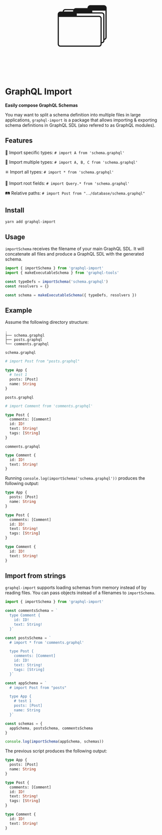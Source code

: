 <p align="center" style="font-size: 10rem; margin-bottom: 0;">🗂</p>

# GraphQL Import

**Easily compose GraphQL Schemas**

You may want to split a schema definition into multiple files in large applications, `graphql-import` is a package that allows importing &amp; exporting schema definitions in GraphQL SDL (also refered to as GraphQL modules).

## Features

🍺 Import specific types: `# import A from 'schema.graphql'`

🍻 Import multiple types: `# import A, B, C from 'schema.graphql'`

✳️ Import all types: `# import * from 'schema.graphql'`

🌲 Import root fields: `# import Query.* from 'schema.graphql'`

🛤 Relative paths: `# import Post from "../database/schema.graphql"`

## Install

```sh
yarn add graphql-import
```

## Usage

`importSchema` receives the filename of your main GraphQL SDL. It will concatenate all files and produce a GraphQL SDL with the generated schema.

```ts
import { importSchema } from 'graphql-import'
import { makeExecutableSchema } from 'graphql-tools'

const typeDefs = importSchema('schema.graphql')
const resolvers = {}

const schema = makeExecutableSchema({ typeDefs, resolvers })
```

## Example

Assume the following directory structure:

```
.
├── schema.graphql
├── posts.graphql
└── comments.graphql
```

`schema.graphql`

```graphql
# import Post from "posts.graphql"

type App {
  # test 1
  posts: [Post]
  name: String
}
```

`posts.graphql`

```graphql
# import Comment from 'comments.graphql'

type Post {
  comments: [Comment]
  id: ID!
  text: String!
  tags: [String]
}
```

`comments.graphql`

```graphql
type Comment {
  id: ID!
  text: String!
}
```

Running `console.log(importSchema('schema.graphql'))` produces the following output:

```graphql
type App {
  posts: [Post]
  name: String
}

type Post {
  comments: [Comment]
  id: ID!
  text: String!
  tags: [String]
}

type Comment {
  id: ID!
  text: String!
}
```

## Import from strings

`graphql-import` supports loading schemas from memory instead of by reading files. You can pass objects instead of a filenames to `importSchema`.

```js
import { importSchema } from 'graphql-import'

const commentsSchema = `
  type Comment {
    id: ID!
    text: String!
  }`

const postsSchema = `
  # import * from 'comments.graphql'

  type Post {
    comments: [Comment]
    id: ID!
    text: String!
    tags: [String]
  }`

const appSchema = `
  # import Post from "posts"

  type App {
    # test 1
    posts: [Post]
    name: String
  }`

const schemas = {
  appSchema, postsSchema, commentsSchema
}

console.log(importSchema(appSchema, schemas))
```

The previous script produces the following output:

```graphql
type App {
  posts: [Post]
  name: String
}

type Post {
  comments: [Comment]
  id: ID!
  text: String!
  tags: [String]
}

type Comment {
  id: ID!
  text: String!
}
```
